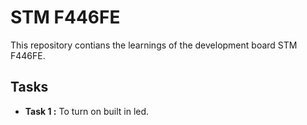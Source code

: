 # STM F446FE

This repository contians the learnings of the development board STM F446FE.

## **Tasks**

- **Task 1 :** To turn on built in led.